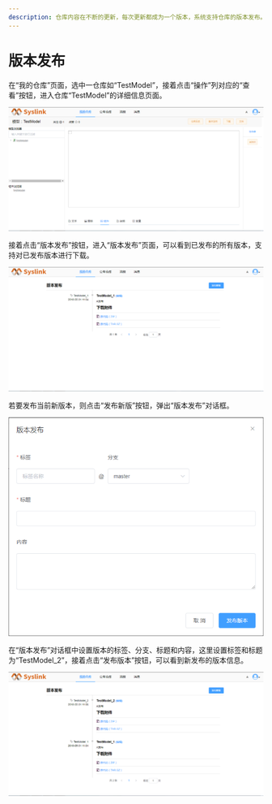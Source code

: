 ```yaml
---
description: 仓库内容在不断的更新，每次更新都成为一个版本，系统支持仓库的版本发布。
---
```


# 版本发布

在“我的仓库”页面，选中一仓库如“TestModel”，接着点击“操作”列对应的“查看”按钮，进入仓库“TestModel”的详细信息页面。

![&#x4ED3;&#x5E93;&#x8BE6;&#x7EC6;&#x4FE1;&#x606F;](../../../.gitbook/assets/ban-ben-fa-bu-1.png)

接着点击“版本发布”按钮，进入“版本发布”页面，可以看到已发布的所有版本，支持对已发布版本进行下载。

![&#x201C;&#x7248;&#x672C;&#x53D1;&#x5E03;&#x201D;&#x9875;&#x9762;](../../../.gitbook/assets/ban-ben-fa-bu-2.png)

若要发布当前新版本，则点击“发布新版”按钮，弹出“版本发布”对话框。

![&#x201C;&#x7248;&#x672C;&#x53D1;&#x5E03;&#x201D;&#x5BF9;&#x8BDD;&#x6846;](../../../.gitbook/assets/ban-ben-fa-bu-3.png)

在“版本发布”对话框中设置版本的标签、分支、标题和内容，这里设置标签和标题为“TestModel\_2”，接着点击“发布版本”按钮，可以看到新发布的版本信息。

![&#x7248;&#x672C;&#x53D1;&#x5E03;](../../../.gitbook/assets/ban-ben-fa-bu-4.png)

